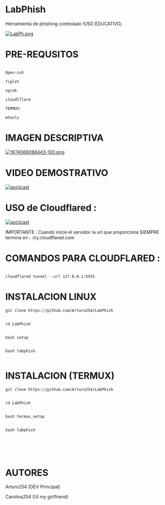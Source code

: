 # LabPhish
Herramienta de phishing controlado  !USO EDUCATIVO¡ 

[![LabPh.png](https://i.postimg.cc/L8JMNv7J/LabPh.png)](https://postimg.cc/fVQFb7Ms)


# PRE-REQUSITOS 

``` 

Open-ssh

figlet

ngrok 

cloudlflare 

TERMUX: 

mtools

``` 

# IMAGEN DESCRIPTIVA

[![1674066088443-100.png](https://i.postimg.cc/SKzHx0gD/1674066088443-100.png)](https://postimg.cc/WDT55yLk)





# VIDEO DEMOSTRATIVO 
[![asciicast](https://asciinema.org/a/aqLXEMwlK3BGYQMiEDCLe5ZhB.svg)](https://asciinema.org/a/aqLXEMwlK3BGYQMiEDCLe5ZhB)



# USO de Cloudflared :
[![asciicast](https://asciinema.org/a/Q7KezupisMdGrSyJW1lb6z3tB.svg)](https://asciinema.org/a/Q7KezupisMdGrSyJW1lb6z3tB) 


IMPORTANTE :
Cuando inicie el servidor la url que proporciona 
SIEMPRE termina en : .try.cloudflared.com 

# COMANDOS PARA CLOUDFLARED :

```

cloudflared tunnel --url 127.0.0.1:5555 

```

# INSTALACION LINUX 


``` 
git clone https://github.com/Arturo254/LabPhish


cd LabPhish


bash setup 


bash labphish


``` 

# INSTALACION (TERMUX)


```
git clone https://github.com/Arturo254/LabPhish


cd LabPhish


bash termux_setup 


bash labphish






``` 


# AUTORES 



Arturo254 (DEV Principal)


Carolina254 (UI my girlfriend)
